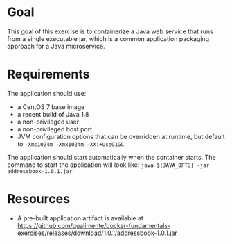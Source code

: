 # Goal #

This goal of this exercise is to containerize a Java web service that runs from a single executable jar, which is a common application packaging approach for a Java microservice.

# Requirements #

The application should use:

* a CentOS 7 base image
* a recent build of Java 1.8
* a non-privileged user
* a non-privileged host port
* JVM configuration options that can be overridden at runtime, but default to `-Xms1024m -Xmx1024m -XX:+UseG1GC`

The application should start automatically when the container starts.  The command to start the application will look like: `java ${JAVA_OPTS} -jar addressbook-1.0.1.jar`

# Resources #

* A pre-built application artifact is available at https://github.com/qualimente/docker-fundamentals-exercises/releases/download/1.0.1/addressbook-1.0.1.jar

